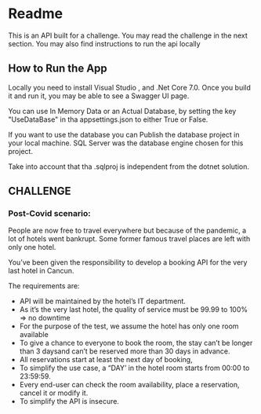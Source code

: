 # Readme

This is an API built for a challenge. You may read the challenge in the next section. You may also find instructions to run the api locally


## How to Run the App

Locally you need to install Visual Studio , and .Net Core 7.0. 
Once you build it and run it, you may be able to see a Swagger UI page. 

You can use In Memory Data or an Actual Database, by setting the key "UseDataBase" in tha appsettings.json to either True or False.

If you want to use the database you can Publish the database project in your local machine. SQL Server was the database engine chosen for this project. 

Take into account that tha .sqlproj is independent from the dotnet solution. 


## CHALLENGE

### Post-Covid scenario:

People are now free to travel everywhere but because of the pandemic, a lot of hotels went bankrupt. Some former famous travel places are left with only one hotel.

You’ve been given the responsibility to develop a booking API for the very last hotel in Cancun.

The requirements are:

- API will be maintained by the hotel’s IT department.
- As it’s the very last hotel, the quality of service must be 99.99 to 100% => no downtime
- For the purpose of the test, we assume the hotel has only one room available
- To give a chance to everyone to book the room, the stay can’t be longer than 3 daysand can’t be reserved more than 30 days in advance.
- All reservations start at least the next day of booking,
- To simplify the use case, a “DAY’ in the hotel room starts from 00:00 to 23:59:59.
- Every end-user can check the room availability, place a reservation, cancel it or modify it.
- To simplify the API is insecure.
